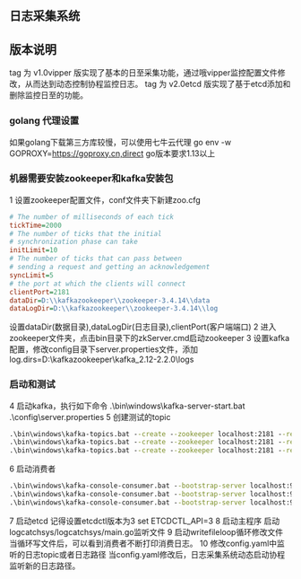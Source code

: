 ## 日志采集系统
## 版本说明
tag 为 v1.0vipper 版实现了基本的日至采集功能，通过哦vipper监控配置文件修改，从而达到动态控制协程监控日志。
tag 为 v2.0etcd 版实现了基于etcd添加和删除监控日至的功能。
### golang 代理设置
如果golang下载第三方库较慢，可以使用七牛云代理
go env -w GOPROXY=https://goproxy.cn,direct
go版本要求1.13以上

### 机器需要安装zookeeper和kafka安装包
1 设置zookeeper配置文件，conf文件夹下新建zoo.cfg
``` cfg
# The number of milliseconds of each tick
tickTime=2000
# The number of ticks that the initial 
# synchronization phase can take
initLimit=10
# The number of ticks that can pass between 
# sending a request and getting an acknowledgement
syncLimit=5
# the port at which the clients will connect
clientPort=2181
dataDir=D:\\kafkazookeeper\\zookeeper-3.4.14\\data
dataLogDir=D:\\kafkazookeeper\\zookeeper-3.4.14\\log
```
设置dataDir(数据目录),dataLogDir(日志目录),clientPort(客户端端口)
2 进入zookeeper文件夹，点击bin目录下的zkServer.cmd启动zookeeper
3 设置kafka配置，修改config目录下server.properties文件，添加
log.dirs=D:\\kafkazookeeper\\kafka_2.12-2.2.0\\logs
### 启动和测试
4 启动kafka，执行如下命令
.\bin\windows\kafka-server-start.bat .\config\server.properties
5 创建测试的topic
``` cmd
.\bin\windows\kafka-topics.bat --create --zookeeper localhost:2181 --replication-factor 1 --partitions 16 --topic logdir1
.\bin\windows\kafka-topics.bat --create --zookeeper localhost:2181 --replication-factor 1 --partitions 16 --topic logdir2
.\bin\windows\kafka-topics.bat --create --zookeeper localhost:2181 --replication-factor 1 --partitions 16 --topic logdir3
```
6 启动消费者
``` cmd
.\bin\windows\kafka-console-consumer.bat --bootstrap-server localhost:9092 --topic logdir1 --from-beginning
.\bin\windows\kafka-console-consumer.bat --bootstrap-server localhost:9092 --topic logdir2 --from-beginning
.\bin\windows\kafka-console-consumer.bat --bootstrap-server localhost:9092 --topic logdir3 --from-beginning
```
7 启动etcd
记得设置etcdctl版本为3
set ETCDCTL_API=3
8 启动主程序
启动logcatchsys/logcatchsys/main.go监听文件
9 启动writefileloop循环修改文件
当循环写文件后，可以看到消费者不断打印消费日志。
10 修改config.yaml中监听的日志topic或者日志路径
当config.yaml修改后，日志采集系统动态启动协程监听新的日志路径。


